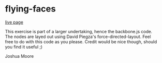# flying-faces

[live page](https://lowerkey.github.com/prelude)

This exercise is part of a larger undertaking, hence the backbone.js code. 
The nodes are layed out using David Piegza's force-directed-layout. 
Feel free to do with this code as you please.
Credit would be nice though, should you find it useful ;)

Joshua Moore
